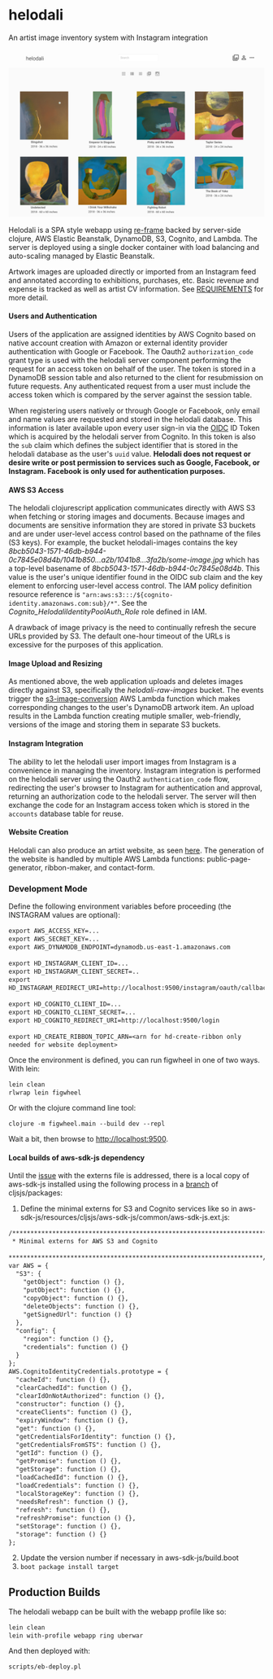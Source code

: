 # helodali

An artist image inventory system with Instagram integration

![Helodali Screenshot](https://raw.githubusercontent.com/bskinny/helodali/master/resources/doc/images/helodali-screenshot.png)

Helodali is a SPA style webapp using [re-frame](https://github.com/Day8/re-frame) backed by server-side clojure, AWS Elastic Beanstalk, 
DynamoDB, S3, Cognito, and Lambda. The server is deployed using a single docker container with load balancing and auto-scaling managed by 
Elastic Beanstalk.

Artwork images are uploaded directly or imported from an Instagram feed and annotated according to exhibitions, purchases, etc.
Basic revenue and expense is tracked as well as artist CV information. See [REQUIREMENTS](docs/REQUIREMENTS.md) for more detail. 

#### Users and Authentication
Users of the application are assigned identities by AWS Cognito based on native account creation with Amazon or 
external identity provider authentication with Google or Facebook. The Oauth2 `authorization_code` grant type is used with the helodali
server component performing the request for an access token on behalf of the user. The token is stored in a DynamoDB session table and also
returned to the client for resubmission on future requests. Any authenticated request from a user must include the access token which
is compared by the server against the session table.

When registering users natively or through Google or Facebook, only email and name values are requested and stored in the helodali 
database. This information is later available upon every user sign-in via the [OIDC](https://openid.net/specs/openid-connect-core-1_0.html) 
ID Token which is acquired by the helodali server from Cognito. In this token is also the `sub` claim which defines the subject identifier that
is stored in the helodali database as the user's `uuid` value. **Helodali does not request or desire write or post permission to 
services such as Google, Facebook, or Instagram. Facebook is only used for authentication purposes.**


#### AWS S3 Access
The helodali clojurescript application communicates directly with AWS S3 when fetching or storing images and documents.
Because images and documents are sensitive information they are stored in private S3 buckets and are under user-level access control
based on the pathname of the files (S3 keys). For example, the bucket helodali-images contains the key 
_8bcb5043-1571-46db-b944-0c7845e08d4b/1041b850...a2b/1041b8...3fa2b/some-image.jpg_
which has a top-level basename of _8bcb5043-1571-46db-b944-0c7845e08d4b_. This value is the user's unique identifier found in the
OIDC sub claim and the key element to enforcing user-level access control. The IAM policy definition resource reference is
`"arn:aws:s3:::/${cognito-identity.amazonaws.com:sub}/*"`. See the _Cognito_HelodaliIdentityPoolAuth_Role_ role defined in IAM.

A drawback of image privacy is the need to continually refresh the secure URLs provided by S3. The default one-hour timeout of the URLs is
excessive for the purposes of this application.

#### Image Upload and Resizing
As mentioned above, the web application uploads and deletes images directly against S3, specifically the _helodali-raw-images_ bucket.
The events trigger the [s3-image-conversion](lambda/s3-image-conversion/README.md) AWS Lambda function which makes corresponding changes to the user's DynamoDB artwork item. An upload results in 
the Lambda function creating mutiple smaller, web-friendly, versions of the image and storing them in separate S3 buckets.

#### Instagram Integration
The ability to let the helodali user import images from Instagram is a convenience in managing the inventory. Instagram integration 
is performed on the helodali server using the Oauth2 `authentication_code` flow, redirecting the user's browser to Instagram for authentication 
and approval, returning an authorization code to the helodali server. The server will then exchange the code for an Instagram access 
token which is stored in the `accounts` database table for reuse. 

#### Website Creation
Helodali can also produce an artist website, as seen [here](http://mayalane.com). The generation of the website is handled by
multiple AWS Lambda functions: public-page-generator, ribbon-maker, and contact-form.


### Development Mode

Define the following environment variables before proceeding (the INSTAGRAM values are optional):

```
export AWS_ACCESS_KEY=...
export AWS_SECRET_KEY=...
export AWS_DYNAMODB_ENDPOINT=dynamodb.us-east-1.amazonaws.com

export HD_INSTAGRAM_CLIENT_ID=...
export HD_INSTAGRAM_CLIENT_SECRET=..
export HD_INSTAGRAM_REDIRECT_URI=http://localhost:9500/instagram/oauth/callback

export HD_COGNITO_CLIENT_ID=...
export HD_COGNITO_CLIENT_SECRET=...
export HD_COGNITO_REDIRECT_URI=http://localhost:9500/login

export HD_CREATE_RIBBON_TOPIC_ARN=<arn for hd-create-ribbon only needed for website deployment>
```

Once the environment is defined, you can run figwheel in one of two ways. With lein:

```
lein clean
rlwrap lein figwheel
```

Or with the clojure command line tool:
```
clojure -m figwheel.main --build dev --repl
```

Wait a bit, then browse to [http://localhost:9500](http://localhost:9500).

#### Local builds of aws-sdk-js dependency
Until the [issue](https://github.com/cljsjs/packages/issues/1619) with the externs file is addressed, there is a local copy of aws-sdk-js installed
using the following process in a [branch](https://github.com/bskinny/packages/tree/aws-sdk-js-update) of cljsjs/packages:
1. Define the minimal externs for S3 and Cognito services like so in aws-sdk-js/resources/cljsjs/aws-sdk-js/common/aws-sdk-js.ext.js:
```
/**********************************************************************
 * Minimal externs for AWS S3 and Cognito
 **********************************************************************/
var AWS = {
  "S3": {
    "getObject": function () {},
    "putObject": function () {},
    "copyObject": function () {},
    "deleteObjects": function () {},
    "getSignedUrl": function () {}
  },
  "config": {
    "region": function () {},
    "credentials": function () {}
  }
};
AWS.CognitoIdentityCredentials.prototype = {
  "cacheId": function () {},
  "clearCachedId": function () {},
  "clearIdOnNotAuthorized": function () {},
  "constructor": function () {},
  "createClients": function () {},
  "expiryWindow": function () {},
  "get": function () {},
  "getCredentialsForIdentity": function () {},
  "getCredentialsFromSTS": function () {},
  "getId": function () {},
  "getPromise": function () {},
  "getStorage": function () {},
  "loadCachedId": function () {},
  "loadCredentials": function () {},
  "localStorageKey": function () {},
  "needsRefresh": function () {},
  "refresh": function () {},
  "refreshPromise": function () {},
  "setStorage": function () {},
  "storage": function () {}
};

```
2. Update the version number if necessary in aws-sdk-js/build.boot
3. `boot package install target`

## Production Builds

The helodali webapp can be built with the webapp profile like so:
```
lein clean
lein with-profile webapp ring uberwar
```

And then deployed with:

```
scripts/eb-deploy.pl
```
